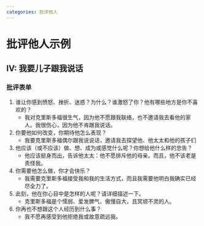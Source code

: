 ```yaml
---
categories: 批评他人
---
```


# 批评他人示例

## IV: 我要儿子跟我说话

### 批评表单

1. 谁让你感到愤怒、挫折、迷惑？为什么？谁激怒了你？他有哪些地方是你不喜欢的？
    - 我对克里斯多福很生气，因为他不愿跟我联络，也不邀请我去看他的家人。我很伤心，因为他不肯跟我说话。
2. 你要他如何改变，你期待他怎么表现？
    - 我要克里斯多福偶尔跟我说说话，邀请我去探望他、他太太和他的孩子们
3. 他应该（或不应该）做、想、成为或感觉什么呢？你想给他什么样的忠告？
    - 他应该挺身而出，告诉他太太：他不愿排斥他的母亲。而且，他不该老是责怪我。
4. 你需要他怎么做，你才会快乐？
    - 我需要克里斯多福接受我和我的生活方式，而且我需要他明白我确实已经尽全力了。
5. 此刻，他在你心目中是怎样的人呢？请详细描述一下。
    - 克里斯多福是个懦弱、爱发脾气、傲慢自大，且冥顽不灵的人。
6. 你再也不想跟这个人经历到什么事？
    - 我不愿再感受到他拒绝我或故意疏远我。
